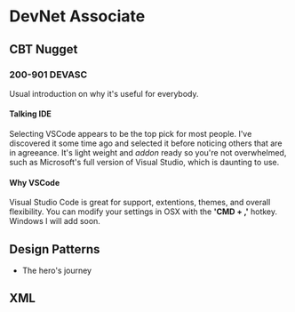 # DevNet Associate

## CBT Nugget

### 200-901 DEVASC

Usual introduction on why it's useful for everybody.

#### Talking IDE

Selecting VSCode appears to be the top pick for most people. I've discovered it some time ago and selected it before noticing others that are in agreeance. It's light weight and _addon_ ready so you're not overwhelmed, such as Microsoft's full version of Visual Studio, which is daunting to use.

#### Why VSCode

Visual Studio Code is great for support, extentions, themes, and overall flexibility. You can modify your settings in OSX with the __'CMD + ,'__ hotkey. Windows I will add soon. 

###

## Design Patterns  

* The hero's journey


## XML



